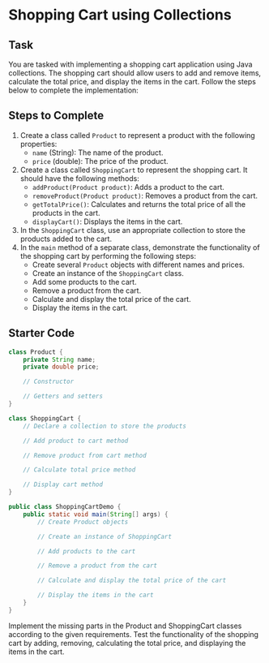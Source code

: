 # Shopping Cart using Collections

## Task

You are tasked with implementing a shopping cart application using Java collections. The shopping cart should allow users to add and remove items, calculate the total price, and display the items in the cart. Follow the steps below to complete the implementation:

## Steps to Complete

1. Create a class called `Product` to represent a product with the following properties:
    - `name` (String): The name of the product.
    - `price` (double): The price of the product.
2. Create a class called `ShoppingCart` to represent the shopping cart. It should have the following methods:
    - `addProduct(Product product)`: Adds a product to the cart.
    - `removeProduct(Product product)`: Removes a product from the cart.
    - `getTotalPrice()`: Calculates and returns the total price of all the products in the cart.
    - `displayCart()`: Displays the items in the cart.
3. In the `ShoppingCart` class, use an appropriate collection to store the products added to the cart.
4. In the `main` method of a separate class, demonstrate the functionality of the shopping cart by performing the following steps:
    - Create several `Product` objects with different names and prices.
    - Create an instance of the `ShoppingCart` class.
    - Add some products to the cart.
    - Remove a product from the cart.
    - Calculate and display the total price of the cart.
    - Display the items in the cart.

## Starter Code

```java
class Product {
    private String name;
    private double price;

    // Constructor

    // Getters and setters
}

class ShoppingCart {
    // Declare a collection to store the products

    // Add product to cart method

    // Remove product from cart method

    // Calculate total price method

    // Display cart method
}

public class ShoppingCartDemo {
    public static void main(String[] args) {
        // Create Product objects

        // Create an instance of ShoppingCart

        // Add products to the cart

        // Remove a product from the cart

        // Calculate and display the total price of the cart

        // Display the items in the cart
    }
}
```

Implement the missing parts in the Product and ShoppingCart classes according to the given requirements. Test the functionality of the shopping cart by adding, removing, calculating the total price, and displaying the items in the cart.